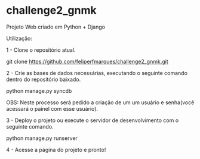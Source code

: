 challenge2_gnmk
===============

Projeto Web criado em Python + Django

Utilização:

1 - Clone o repositório atual.

git clone https://github.com/feliperfmarques/challenge2_gnmk.git

2 - Crie as bases de dados necessárias, executando o seguinte comando dentro do repositório baixado. 

python manage.py syncdb

OBS: Neste processo será pedido a criação de um um usuário e senha(você acessará o painel com esse usuário).

3 - Deploy o projeto ou execute o servidor de desenvolvimento com o seguinte comando.

python manage.py runserver

4 - Acesse a página do projeto e pronto! 


